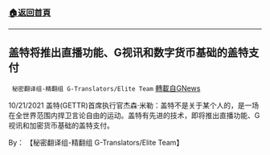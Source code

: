 ###  [:house:返回首頁](https://github.com/ourhimalayas/txt)
---


## 盖特将推出直播功能、G视讯和数字货币基础的盖特支付
` 秘密翻译组-精翻组 G-Translators/Elite Team` [轉載自GNews](https://gnews.org/zh-hans/1612279/)

10/21/2021 盖特(GETTR)首席执行官杰森·米勒：盖特不是关于某个人的，是一场在全世界范围内捍卫言论自由的运动。盖特有先进的技术，即将推出直播功能、G视讯和加密货币基础的盖特支付。

By： 【秘密翻译组-精翻组 G-Translators/Elite Team】
